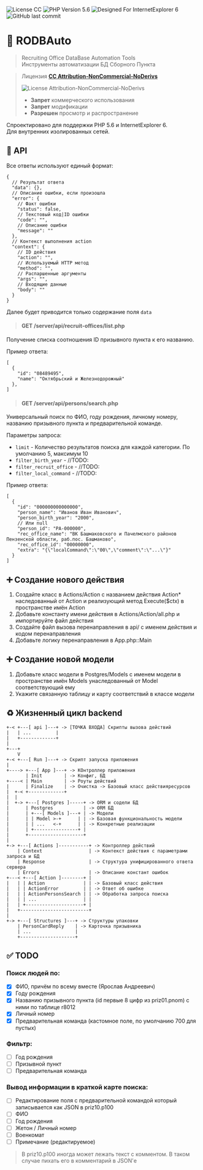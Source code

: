 ![License CC ](https://img.shields.io/badge/LICENSE-CC_BY_NC_ND-%23EF9421?style=flat-square&logo=php)
![PHP Version 5.6](https://img.shields.io/badge/PHP-5.6-%23777BB4?style=flat-square&logo=php)
![Designed For InternetExplorer 6](https://img.shields.io/badge/BROWSER-IE6-%230076D6?style=flat-square&logo=Internet-Explorer)
![GitHub last commit](https://img.shields.io/github/last-commit/jkulvichs-sandbox/rodbauto?style=flat-square)

# 🏢 RODBAuto

> Recruiting Office DataBase Automation Tools  
> Инструменты автоматизации БД Сборного Пункта

> Лицензия **[СС Attribution-NonCommercial-NoDerivs](LICENSE)**
>
> ![License Attribution-NonCommercial-NoDerivs](https://licensebuttons.net/l/by-nc-nd/3.0/88x31.png)
> - **Запрет** коммерческого использования
> - **Запрет** модификации
> - **Разрешен** просмотр и распространение

Спроектировано для поддержки PHP 5.6 и InternetExplorer 6.  
Для внутренних изолированных сетей.

## 🔌 API

Все ответы используют единый формат:

```json5
{
  // Результат ответа
  "data": {},
  // Описание ошибки, если произошла
  "error": {
    // Факт ошибки
    "status": false,
    // Текстовый код|ID ошибки
    "code": "",
    // Описание ошибки
    "message": ""
  },
  // Контекст выполнения action
  "context": {
    // ID действия
    "action": "",
    // Используемый HTTP метод
    "method": "",
    // Распаршенные аргументы
    "args": "",
    // Входящие данные
    "body": ""
  }
}
```

Далее будет приводится только содержание поля `data`

> #### GET /server/api/recruit-offices/list.php

Получение списка соотношения ID призывного пункта к его названию.

Пример ответа:

```json5
[
  {
    "id": "08489495",
    "name": "Октябрьский и Железнодорожный"
  },
]
```

> #### GET /server/api/persons/search.php

Универсальный поиск по ФИО, году рождения, личному номеру, названию призывного пункта и предварительной команде.

Параметры запроса:

- `limit` - Количество результатов поиска для каждой категории. По умолчанию 5, максимум 10
- `filter_birth_year` - //TODO:
- `filter_recruit_office` - //TODO:
- `filter_local_command` - //TODO:

Пример ответа:

```json5
[
  {
    "id": "000000000000000",
    "person_name": "Иванов Иван Иванович",
    "person_birth_year": "2000",
    // Или null
    "person_id": "РА-000000",
    "rec_office_name": "ВК Башмаковского и Пачелмского районов Пензенской области, раб.пос. Башмаково",
    "rec_office_id": "00000000",
    "extra": "{\"localCommand\":\"00\",\"comment\":\"...\"}"
  }
]
```

## ➕ Создание нового действия

1. Создайте класс в Actions/Action с названием действия Action*
   наследованный от Action и реализующий метод Execute($ctx)
   в пространстве имён Action
2. Добавьте константу имени действия в Actions/Action/all.php и импортируйте файл действия
3. Создайте файл вызова перенаправления в api/ с именем действия и кодом перенаправления
4. Добавьте логику перенаправления в App.php::Main

## ➕ Создание новой модели

1. Добавьте класс модели в Postgres/Models с именем модели в пространстве имён Models унаследованный от Model
   соответствующий ему
2. Укажите связанную таблицу и карту соответствий в классе модели

## ♻ Жизненный цикл backend

```
+-< +---[ api ]---+ -> [ТОЧКА ВХОДА] Скрипты вызова действий
|   | ...         |
|   +-------------+
|
+---+
    V
+-< +---[ Run ]---+ -> Скрипт запуска приложения
|
+----> +---[ App ]---+ -> КОнтроллер приложения
       | Init        | -> Конфиг, БД
+----< | Main        | -> Роуты действий
|      | Finalize    | -> Очистка -> Базовый класс действияресурсов
|  +-< +-------------+
|  |
|  +-> +---[ Postgres ]-----+ -> ORM и содели БД
|      | Postgres           | -> ORM БД
|      | +---[ Models ]---+ | -> Модели
|      | | Model >-+      | | -> Базовая функциональность модели
|      | | ...   <-+      | | -> Конкретные реализации
|      | +----------------+ |
|      +--------------------+
|
+-> +---[ Actions ]-----------+ -> Контроллер действий        
    | Context                 | -> Контекст действия с параметрами запроса и БД
    | Response                | -> Структура унифицированного ответа сервера
    | Errors                  | -> Описание констант ошибок
+---< +---[ Action ]--------+ |
|   | | Action              | | -> Базовый класс действия
|   | | ActionError         | | -> Ответ об ошибке
|   | | ActionPersonsSearch | | -> Обработка запроса поиска
|   | | ...                 | |
|   | +---------------------+ |
|   +-------------------------+
|   
+-> +---[ Structures ]---+ -> Структуры упаковки
    | PersonCardReply    | -> Карточка призывника
    | ...                |
    +--------------------+
```

## ✅ TODO

### Поиск людей по:

- [X] ФИО, причём по всему вместе (Ярослав Андреевич)
- [X] Году рождения
- [X] Названию призывного пункта (id первые 8 цифр из priz01.pnom)
  с ними по таблице r8012
- [X] Личный номер
- [X] Предварительная команда (кастомное поле, по умолчанию 700 для пустых)

### Фильтр:

- [ ] Год рождения
- [ ] Призывной пункт
- [ ] Предварительная команда

### Вывод информации в краткой карте поиска:

- [ ] Редактирование поля с предварительной командой который записывается как JSON в priz10.p100
- [ ] ФИО
- [ ] Год рождения
- [ ] Жетон / Личный номер
- [ ] Военкомат
- [ ] Примечание (редактируемое)

> В priz10.p100 иногда может лежать текст с комментом.
> В таком случае пихать его в комментарий в JSON'е
